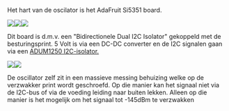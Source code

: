 Het hart van de oscilator is het AdaFruit Si5351 board.

<p><img src="https://github.com/costonisp/DEC-meetzender-test/blob/master/documentation/Si5351+interface/ada5351.jpg"><a href="https://github.com/costonisp/DEC-meetzender-test/blob/master/documentation/Si5351+interface/AdaSi5351Sch.pdf"><img src="https://github.com/costonisp/DEC-meetzender-test/blob/master/documentation/Si5351+interface/AdaSi5351SchTN.jpg"><img src="https://github.com/costonisp/DEC-meetzender-test/blob/master/documentation/Si5351+interface/I2CisolatorTN.jpg"></a></p> 

Dit board is d.m.v. een "Bidirectionele Dual I2C Isolator" gekoppeld met de besturingsprint.
5 Volt is via een DC-DC converter en de I2C signalen gaan via een <a href="https://github.com/costonisp/DEC-meetzender-test/blob/master/documentation/Si5351+interface/ADUM1250_1251.pdf">ADUM1250 I2C-isolator.</a>

<p><img src="https://github.com/costonisp/DEC-meetzender-test/blob/master/documentation/Si5351+interface/OscillatorBlockATN.jpg"><img src="https://github.com/costonisp/DEC-meetzender-test/blob/master/documentation/Si5351+interface/OscillatorBlockBTN.jpg">

De oscillator zelf zit in een massieve messing behuizing welke op de verzwakker print wordt geschroefd.
Op die manier kan het signaal niet via de I2C-bus of via de voeding leiding naar buiten lekken.
Alleen op die manier is het mogelijk om het signaal tot -145dBm te verzwakken
